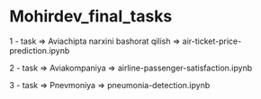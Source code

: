 # Mohirdev_final_tasks

1 - task  =>  Aviachipta narxini bashorat qilish  =>  air-ticket-price-prediction.ipynb

2 - task  =>  Aviakompaniya                       =>  airline-passenger-satisfaction.ipynb

3 - task  =>  Pnevmoniya                          =>  pneumonia-detection.ipynb
